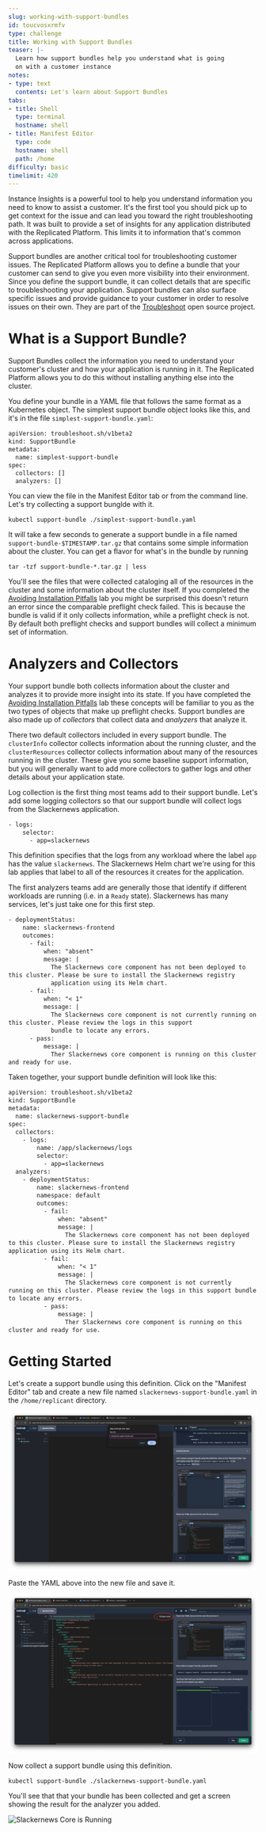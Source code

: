 ```yaml
---
slug: working-with-support-bundles
id: toucvosxrmfv
type: challenge
title: Working with Support Bundles
teaser: |-
  Learn how support bundles help you understand what is going
  on with a customer instance
notes:
- type: text
  contents: Let's learn about Support Bundles
tabs:
- title: Shell
  type: terminal
  hostname: shell
- title: Manifest Editor
  type: code
  hostname: shell
  path: /home
difficulty: basic
timelimit: 420
---
```


Instance Insights is a powerful tool to help you understand information you
need to know to assist a customer. It's the first tool you should pick up to
get context for the issue and can lead you toward the right troubleshooting
path. It was built to provide a set of insights for any application distributed
with the Replicated Platform. This limits it to information that's common
across applications.

Support bundles are another critical tool for troubleshooting customer issues.
The Replicated Platform allows you to define a bundle that your customer can
send to give you even more visibility into their environment. Since you define
the support bundle, it can collect details that are specific to troubleshooting
your application. Support bundles can also surface specific issues and provide
guidance to your customer in order to resolve issues on their own. They are part
of the [Troubleshoot](https://troubleshoot.sh) open source project.

What is a Support Bundle?
=========================

Support Bundles collect the information you need to understand your customer's
cluster and how your application is running in it. The Replicated Platform
allows you to do this without installing anything else into the cluster.

You define your bundle in a YAML file that follows the same format as a
Kubernetes object. The simplest support bundle object looks like this, and it's
in the file `simplest-support-bundle.yaml`:

```
apiVersion: troubleshoot.sh/v1beta2
kind: SupportBundle
metadata:
  name: simplest-support-bundle
spec:
  collectors: []
  analyzers: []
```

You can view the file in the Manifest Editor tab or from the command line.
Let's try collecting a support bunglde with it.

```
kubectl support-bundle ./simplest-support-bundle.yaml
```

It will take a few seconds to generate a support bundle in a file named
`support-bundle-$TIMESTAMP.tar.gz` that contains some simple information
about the cluster. You can get a flavor for what's in the bundle by running

```
tar -tzf support-bundle-*.tar.gz | less
```

You'll see the files that were collected cataloging all of the resources in the
cluster and some information about the cluster itself. If you completed the
[Avoiding Installation
Pitfalls](https://play.instruqt.com/embed/replicated/tracks/avoiding-installation-pitfalls?token=em_gJjtIzzTTtdd5RFG)
lab you might be surprised this doesn't return an error since the comparable
preflight check failed. This is because the bundle is valid if it only collects
information, while a preflight check is not. By default both preflight checks
and support bundles will collect a minimum set of information.

Analyzers and Collectors
========================

Your support bundle both collects information about the cluster and analyzes it
to provide more insight into its state. If you have completed the [Avoiding
Installation
Pitfalls](https://play.instruqt.com/replicated/tracks/avoiding-installation-pitfalls)
lab these concepts will be familiar to you as the two types of objects that
make up preflight checks. Support bundles are also made up of _collectors_ that
collect data and _analyzers_ that analyze it.

There two default collectors included in every support bundle. The
`clusterInfo` collector collects information about the running cluster, and the
`clusterResources` collector collects information about many of the resources
running in the cluster. These give you some baseline support information, but
you will generally want to add more collectors to gather logs and other details
about your application state.

Log collection is the first thing most teams add to their support bundle. Let's
add some logging collectors so that our support bundle will collect logs
from the Slackernews application.

```
- logs:
    selector:
      - app=slackernews
```

This definition specifies that the logs from any workload where the label `app`
has the value `slackernews`. The Slackernews Helm chart we're using for this lab applies
that label to all of the resources it creates for the application.

The first analyzers teams add are generally those that identify if different
workloads are running (i.e. in a `Ready` state). Slackernews has many services,
let's just take one for this first step.

```
- deploymentStatus:
    name: slackernews-frontend
    outcomes:
      - fail:
          when: "absent"
          message: |
            The Slackernews core component has not been deployed to this cluster. Please be sure to install the Slackernews registry
            application using its Helm chart.
      - fail:
          when: "< 1"
          message: |
            The Slackernews core component is not currently running on this cluster. Please review the logs in this support
            bundle to locate any errors.
      - pass:
          message: |
            Ther Slackernews core component is running on this cluster and ready for use.
```

Taken together, your support bundle definition will look like this:

```
apiVersion: troubleshoot.sh/v1beta2
kind: SupportBundle
metadata:
  name: slackernews-support-bundle
spec:
  collectors:
    - logs:
        name: /app/slackernews/logs
        selector:
          - app=slackernews
  analyzers:
    - deploymentStatus:
        name: slackernews-frontend
        namespace: default
        outcomes:
          - fail:
              when: "absent"
              message: |
                The Slackernews core component has not been deployed to this cluster. Please sure to install the Slackernews registry application using its Helm chart.
          - fail:
              when: "< 1"
              message: |
                The Slackernews core component is not currently running on this cluster. Please review the logs in this support bundle to locate any errors.
          - pass:
              message: |
                Ther Slackernews core component is running on this cluster and ready for use.
```

Getting Started
===============

Let's create a support bundle using this definition. Click on the "Manifest
Editor" tab and create a new file named `slackernews-support-bundle.yaml` in the
`/home/replicant` directory.

![Creating the Support Bundle File](../assets/creating-slackernews-support-bundle.png)

Paste the YAML above into the new file and save it.

![Saving the Support Bundle File](../assets/saving-slackernews-support-bundle.png)

Now collect a support bundle using this definition.

```
kubectl support-bundle ./slackernews-support-bundle.yaml
```

You'll see that that your bundle has been collected and get a screen showing
the result for the analyzer you added.

![Slackernews Core is Running](../assets/passing-slackernews-core-status.png)
